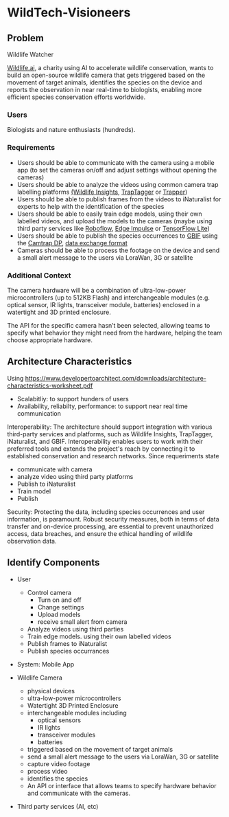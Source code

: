# WildTech-Visioneers

## Problem

Wildlife Watcher

[Wildlife.ai](https://wildlife.ai/), a charity using AI to accelerate wildlife conservation, wants to build an open-source wildlife camera that gets triggered based on the movement of target animals, identifies the species on the device and reports the observation in near real-time to biologists, enabling more efficient species conservation efforts worldwide.

### Users
Biologists and nature enthusiasts (hundreds).

### Requirements
- Users should be able to communicate with the camera using a mobile app (to set the cameras on/off and adjust settings without opening the cameras)
- Users should be able to analyze the videos using common camera trap labelling platforms [(Wildlife Insights](https://wildlifeinsights.org/), [TrapTagger](https://wildeyeconservation.org/traptagger) or [Trapper](https://gitlab.com/trapper-project/trapper))
- Users should be able to publish frames from the videos to iNaturalist for experts to help with the identification of the species
- Users should be able to easily train edge models, using their own labelled videos, and upload the models to the cameras (maybe using third party services like [Roboflow](https://roboflow.com/), [Edge Impulse](https://edgeimpulse.com/) or [TensorFlow Lite](https://www.tensorflow.org/lite))
- Users should be able to publish the species occurrences to [GBIF](https://www.gbif.org/) using the [Camtrap DP](https://tdwg.github.io/camtrap-dp/), [data exchange format](https://tdwg.github.io/camtrap-dp/)
- Cameras should be able to process the footage on the device and send a small alert message to the users via LoraWan, 3G or satellite

### Additional Context
The camera hardware will be a combination of ultra-low-power microcontrollers (up to 512KB Flash) and interchangeable modules (e.g. optical sensor, IR lights, transceiver module, batteries) enclosed in a watertight and 3D printed enclosure.

The API for the specific camera hasn’t been selected, allowing teams to specify what behavior they might need from the hardware, helping the team choose appropriate hardware.

## Architecture Characteristics
Using https://www.developertoarchitect.com/downloads/architecture-characteristics-worksheet.pdf


- Scalabitliy: to support hunders of users
- Availability, reliabilty, performance: to support near real time communication

Interoperability: The architecture should support integration with various third-party services and platforms, such as Wildlife Insights, TrapTagger, iNaturalist, and GBIF. Interoperability enables users to work with their preferred tools and extends the project's reach by connecting it to established conservation and research networks. Since requeriments state 
- communicate with camera
- analyze video using third party platforms
- Publish to iNaturalist
- Train model
- Publish

Security: Protecting the data, including species occurrences and user information, is paramount. Robust security measures, both in terms of data transfer and on-device processing, are essential to prevent unauthorized access, data breaches, and ensure the ethical handling of wildlife observation data.

## Identify Components
- User
  - Control camera
    - Turn on and off
    - Change settings
    - Upload models
    - receive small alert from camera
  - Analyze videos using third parties
  - Train edge models. using their own labelled videos
  - Publish frames to iNaturalist
  - Publish species occurrances
- System: Mobile App
- Wildlife Camera
  - physical devices
  - ultra-low-power microcontrollers
  - Watertight 3D Printed Enclosure
  - interchangeable modules including
    - optical sensors
    - IR lights
    - transceiver modules
    - batteries
  - triggered based on the movement of target animals
  - send a small alert message to the users via LoraWan, 3G or satellite
  - capture video footage
  - process video
  - identifies the species
  - An API or interface that allows teams to specify hardware behavior and communicate with the cameras.

- Third party services (AI, etc)




  

